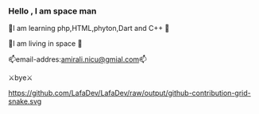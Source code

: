 ### Hello , I am space man 


🚀I am learning php,HTML,phyton,Dart and C++ 🚀

🗿I am living in space 🗿

📫email-addres:amirali.nicu@gmial.com📫

⚔️bye⚔️


https://github.com/LafaDev/LafaDev/raw/output/github-contribution-grid-snake.svg
